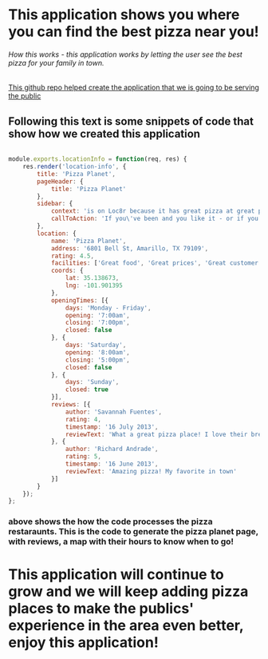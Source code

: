 # This application shows you where you can find the best pizza near you!

###### How this works - this application works by letting the user see the best pizza for your family in town.

[This github repo helped create the application that we is going to be serving the public](https://github.com/simonholmes/getting-MEAN)

## Following this text is some snippets of code that show how we created this application

```javascript 

module.exports.locationInfo = function(req, res) {
    res.render('location-info', {
        title: 'Pizza Planet',
        pageHeader: {
            title: 'Pizza Planet'
        },
        sidebar: {
            context: 'is on Loc8r because it has great pizza at great prices',
            callToAction: 'If you\'ve been and you like it - or if you don\'t - please leave a review to help other people just like you.'
        },
        location: {
            name: 'Pizza Planet',
            address: '6801 Bell St, Amarillo, TX 79109',
            rating: 4.5,
            facilities: ['Great food', 'Great prices', 'Great customer service!'],
            coords: {
                lat: 35.138673,
                lng: -101.901395
            },
            openingTimes: [{
                days: 'Monday - Friday',
                opening: '7:00am',
                closing: '7:00pm',
                closed: false
            }, {
                days: 'Saturday',
                opening: '8:00am',
                closing: '5:00pm',
                closed: false
            }, {
                days: 'Sunday',
                closed: true
            }],
            reviews: [{
                author: 'Savannah Fuentes',
                rating: 4,
                timestamp: '16 July 2013',
                reviewText: 'What a great pizza place! I love their breadsticks'
            }, {
                author: 'Richard Andrade',
                rating: 5,
                timestamp: '16 June 2013',
                reviewText: 'Amazing pizza! My favorite in town'
            }]
        }
    });
};

```

### above shows the how the code processes the pizza restaraunts. This is the code to generate the pizza planet page, with reviews, a map with their hours to know when to go!

# This application will continue to grow and we will keep adding pizza places to make the publics' experience in the area even better, enjoy this application!